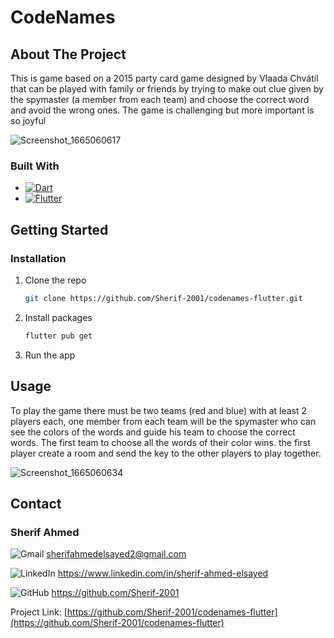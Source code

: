 # CodeNames

<!-- ABOUT THE PROJECT -->
## About The Project

This is game based on a 2015 party card game designed by Vlaada Chvátil that can be played with family or friends by trying to make out clue given by the spymaster (a member from each team) and choose the correct word and avoid the wrong ones. The game is challenging but more important is so joyful

![Screenshot_1665060617](https://user-images.githubusercontent.com/93449171/194318218-dce13a20-a892-4171-b462-3536c1aa91db.png)



### Built With

- [![Dart](https://img.shields.io/badge/dart-%230175C2.svg?style=for-the-badge&logo=dart&logoColor=white)](https://dart.dev)
- [![Flutter](https://img.shields.io/badge/Flutter-%2302569B.svg?style=for-the-badge&logo=Flutter&logoColor=white)](https://flutter.dev)

<!-- GETTING STARTED -->
## Getting Started

### Installation

1. Clone the repo
   ```sh
   git clone https://github.com/Sherif-2001/codenames-flutter.git
   ```
2. Install packages
   ```sh
   flutter pub get
   ```
3. Run the app



<!-- USAGE EXAMPLES -->

## Usage

To play the game there must be two teams (red and blue) with at least 2 players each, one member from each team will be the spymaster who can see the colors of the words and guide his team to choose the correct words. The first team to choose all the words of their color wins. the first player create a room and send the key to the other players to play together.

![Screenshot_1665060634](https://user-images.githubusercontent.com/93449171/194318247-74b2a3a7-4f94-4629-b7bb-c5188248405d.png)


<!-- CONTACT -->
## Contact


### Sherif Ahmed

![Gmail](https://img.shields.io/badge/Gmail-D14836?style=for-the-badge&logo=gmail&logoColor=white) sherifahmedelsayed2@gmail.com

![LinkedIn](https://img.shields.io/badge/linkedin-%230077B5.svg?style=for-the-badge&logo=linkedin&logoColor=white) https://www.linkedin.com/in/sherif-ahmed-elsayed

![GitHub](https://img.shields.io/badge/github-%23121011.svg?style=for-the-badge&logo=github&logoColor=white) https://github.com/Sherif-2001


Project Link: [https://github.com/Sherif-2001/codenames-flutter](https://github.com/Sherif-2001/codenames-flutter)
